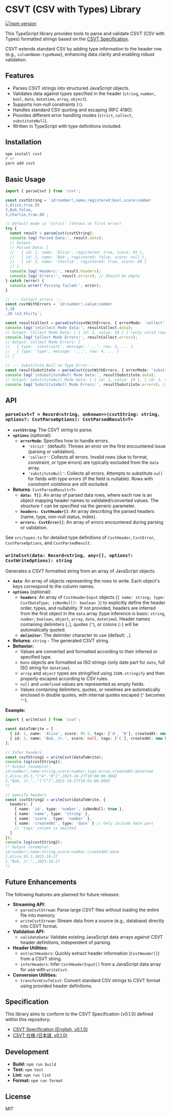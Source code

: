 # CSVT (CSV with Types) Library

[![npm version](https://badge.fury.io/js/csvt.svg)](https://badge.fury.io/js/csvt) <!-- Placeholder - update if published -->

This TypeScript library provides tools to parse and validate CSVT (CSV with Types) formatted strings based on the [CSVT Specification](./docs/spec-ja.md).

CSVT extends standard CSV by adding type information to the header row (e.g., `columnName:typeName`), enhancing data clarity and enabling robust validation.

## Features

*   Parses CSVT strings into structured JavaScript objects.
*   Validates data against types specified in the header (`string`, `number`, `bool`, `date`, `datetime`, `array`, `object`).
*   Supports non-null constraints (`!`).
*   Handles standard CSV quoting and escaping (RFC 4180).
*   Provides different error handling modes (`strict`, `collect`, `substituteNull`).
*   Written in TypeScript with type definitions included.

## Installation

```bash
npm install csvt
# or
yarn add csvt
```

## Basic Usage

```typescript
import { parseCsvt } from 'csvt';

const csvtString = `id:number!,name,registered:bool,score:number
1,Alice,true,95
2,Bob,false,
3,Charlie,true,88`;

// Default mode is 'strict' (throws on first error)
try {
  const result = parseCsvt(csvtString);
  console.log('Parsed Data:', result.data);
  // Output:
  // Parsed Data: [
  //   { id: 1, name: 'Alice', registered: true, score: 95 },
  //   { id: 2, name: 'Bob', registered: false, score: null },
  //   { id: 3, name: 'Charlie', registered: true, score: 88 }
  // ]
  console.log('Headers:', result.headers);
  console.log('Errors:', result.errors); // Should be empty
} catch (error) {
  console.error('Parsing failed:', error);
}

// --- Collect errors ---
const csvtWithErrors = `id:number!,value:number
1,10
,20 \n3,thirty`;

const resultCollect = parseCsvt(csvtWithErrors, { errorMode: 'collect' });
console.log('\nCollect Mode Data:', resultCollect.data);
// Output: Collect Mode Data: [ { id: 1, value: 10 } ] (only valid rows)
console.log('Collect Mode Errors:', resultCollect.errors);
// Output: Collect Mode Errors: [
//   { type: 'constraint', message: '...', row: 3, ... },
//   { type: 'type', message: '...', row: 4, ... }
// ]

// --- Substitute Null on Type Error ---
const resultSubstitute = parseCsvt(csvtWithErrors, { errorMode: 'substituteNull' });
console.log('\nSubstituteNull Mode Data:', resultSubstitute.data);
// Output: SubstituteNull Mode Data: [ { id: 1, value: 10 }, { id: 3, value: null } ] (row 2 skipped due to constraint error)
console.log('SubstituteNull Mode Errors:', resultSubstitute.errors); // Errors are still collected

```

## API

### `parseCsvt<T = Record<string, unknown>>(csvtString: string, options?: CsvtParseOptions): CsvtParsedResult<T>`

*   **`csvtString`**: The CSVT string to parse.
*   **`options`** (optional):
    *   **`errorMode`**: Specifies how to handle errors.
        *   `'strict'` (default): Throws an error on the first encountered issue (parsing or validation).
        *   `'collect'`: Collects all errors. Invalid rows (due to format, constraint, or type errors) are typically excluded from the `data` array.
        *   `'substituteNull'`: Collects all errors. Attempts to substitute `null` for fields with *type errors* (if the field is nullable). Rows with *constraint violations* are still excluded.
*   **Returns**: `CsvtParsedResult<T>`
    *   **`data: T[]`**: An array of parsed data rows, where each row is an object mapping header names to validated/converted values. The structure `T` can be specified via the generic parameter.
    *   **`headers: CsvtHeader[]`**: An array describing the parsed headers (name, type, non-null status, index).
    *   **`errors: CsvtError[]`**: An array of errors encountered during parsing or validation.

See `src/types.ts` for detailed type definitions of `CsvtHeader`, `CsvtError`, `CsvtParseOptions`, and `CsvtParsedResult`.

### `writeCsvt(data: Record<string, any>[], options?: CsvtWriteOptions): string`

Generates a CSVT formatted string from an array of JavaScript objects.

*   **`data`**: An array of objects representing the rows to write. Each object's keys correspond to the column names.
*   **`options`** (optional):
    *   **`headers`**: An array of `CsvtHeaderInput` objects (`{ name: string; type: CsvtDataType; isNonNull?: boolean }`) to explicitly define the header order, types, and nullability. If not provided, headers are inferred from the first object in the `data` array (type inference is basic: `string`, `number`, `boolean`, `object`, `array`, `date`, `datetime`). Header names containing delimiters (`,`), quotes (`"`), or colons (`:`) will be automatically quoted.
    *   **`delimiter`**: The delimiter character to use (default: `,`).
*   **Returns**: `string` - The generated CSVT string.
*   **Behavior:**
    *   Values are converted and formatted according to their inferred or specified type.
    *   `Date` objects are formatted as ISO strings (only date part for `date`, full ISO string for `datetime`).
    *   `array` and `object` types are stringified using `JSON.stringify` and then properly escaped according to CSV rules.
    *   `null` and `undefined` values are represented as empty fields.
    *   Values containing delimiters, quotes, or newlines are automatically enclosed in double quotes, with internal quotes escaped (`"` becomes `""`).

**Example:**

```typescript
import { writeCsvt } from 'csvt';

const dataToWrite = [
  { id: 1, name: 'Alice', score: 95.5, tags: ['A', 'B'], createdAt: new Date() },
  { id: 2, name: 'Bob, Jr.', score: null, tags: ['C'], createdAt: new Date() }
];

// Infer headers
const csvtString1 = writeCsvt(dataToWrite);
console.log(csvtString1);
/* Output (example):
id:number!,name:string,score:number,tags:array,createdAt:datetime
1,Alice,95.5,"["A","B"]",2023-10-27T10:00:00.000Z
2,"Bob, Jr.",,"["C"]",2023-10-27T10:01:00.000Z
*/

// Specify headers
const csvtString2 = writeCsvt(dataToWrite, {
  headers: [
    { name: 'id', type: 'number', isNonNull: true },
    { name: 'name', type: 'string' },
    { name: 'score', type: 'number' },
    { name: 'createdAt', type: 'date' } // Only include date part
    // 'tags' column is omitted
  ]
});
console.log(csvtString2);
/* Output (example):
id:number!,name:string,score:number,createdAt:date
1,Alice,95.5,2023-10-27
2,"Bob, Jr.",,2023-10-27
*/
```

## Future Enhancements

The following features are planned for future releases:

*   **Streaming API:**
    *   `parseCsvtStream`: Parse large CSVT files without loading the entire file into memory.
    *   `writeCsvtStream`: Stream data from a source (e.g., database) directly into CSVT format.
*   **Validation API:**
    *   `validateData`: Validate existing JavaScript data arrays against CSVT header definitions, independent of parsing.
*   **Header Utilities:**
    *   `extractHeaders`: Quickly extract header information (`CsvtHeader[]`) from a CSVT string.
    *   `inferHeaders`: Infer `CsvtHeaderInput[]` from a JavaScript data array for use with `writeCsvt`.
*   **Conversion Utilities:**
    *   `transformCsvToCsvt`: Convert standard CSV strings to CSVT format using provided header definitions.

## Specification

This library aims to conform to the CSVT Specification (v0.1.0) defined within this repository:

*   [CSVT Specification (English, v0.1.0)](./docs/spec.md)
*   [CSVT 仕様 (日本語, v0.1.0)](./docs/spec-ja.md)

## Development

*   **Build:** `npm run build`
*   **Test:** `npm test`
*   **Lint:** `npm run lint`
*   **Format:** `npm run format`

## License

MIT 